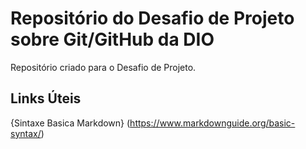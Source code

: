 # Repositório do Desafio de Projeto sobre Git/GitHub da DIO
Repositório criado para o Desafio de Projeto.

## Links Úteis
{Sintaxe Basica Markdown} (https://www.markdownguide.org/basic-syntax/)
